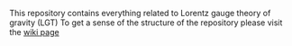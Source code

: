 This repository contains everything related to Lorentz gauge theory of gravity (LGT)
To get a sense of the structure of the repository please visit the  <a href="https://github.com/ahmadborzou/Lorentz-Gauge-Theory-Of-Gravity-LGT/wiki">wiki page</a>
